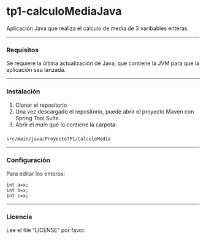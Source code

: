 # tp1-calculoMediaJava #
Aplicación Java que realiza el cálculo de media de 3 varibables enteras. 


----------
### Requisitos ###

Se requiere la última actualización de Java, que contiene la JVM para que la aplicación sea lanzada.

----------
### Instalación ###

 1. Clonar el repositorio
 2. Una vez descargado el repositorio, puede abrir el proyecto Maven con Spring Tool Suite.
 3. Abrir el *main* que lo contiene la carpeta:
### 
    src/main/java/ProyectoTP1/CalculoMedia

----------
### Configuración ###

Para editar los enteros:

    int a=x;
    int b=x;
    int c=x;

----------
### Licencia ###

Lee el file "LICENSE" por favor.
